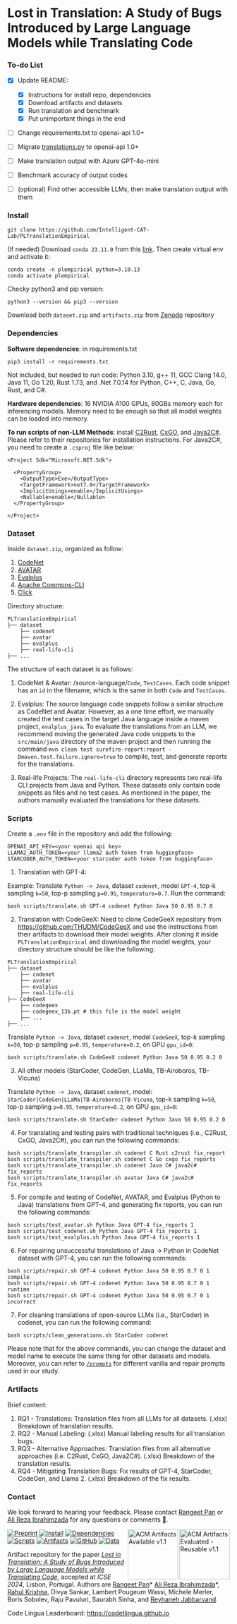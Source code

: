 # Lost in Translation: A Study of Bugs Introduced by Large Language Models while Translating Code

### To-do List
- [x] Update README:
  - [x] Instructions for install repo, dependencies
  - [x] Download artifacts and datasets
  - [x] Run translation and benchmark
  - [x] Put unimportant things in the end 
- [ ] Change requirements.txt to openai-api 1.0+
- [ ] Migrate [translations.py](http://translations.py) to openai-api 1.0+
- [ ] Make translation output with Azure GPT-4o-mini
- [ ] Benchmark accuracy of output codes
- [ ] (optional) Find other accessible LLMs, then make translation output with them


### Install
```
git clone https://github.com/Intelligent-CAT-Lab/PLTranslationEmpirical
```
(If needed) Download `conda 23.11.0` from this [link](https://docs.conda.io/projects/miniconda/en/latest/miniconda-other-installer-links.html). Then create virtual env and activate it:
```
conda create -n plempirical python=3.10.13
conda activate plempirical
```

Checky python3 and pip version:
```
python3 --version && pip3 --version
```
Download both `dataset.zip` and `artifacts.zip` from [Zenodo](https://zenodo.org/doi/10.5281/zenodo.8190051) repository

### Dependencies
**Software dependencies**: in requirements.txt
```
pip3 install -r requirements.txt
```

Not included, but needed to run code: Python 3.10, g++ 11, GCC Clang 14.0, Java 11, Go 1.20, Rust 1.73, and .Net 7.0.14 for Python, C++, C, Java, Go, Rust, and C#.

**Hardware dependencies**: 16 NVIDIA A100 GPUs, 80GBs memory each for inferencing models. Memory need to be enough so that all model weights can be loaded into memory.

**To run scripts of non-LLM Methods**: install [C2Rust](https://github.com/immunant/c2rust), [CxGO](https://github.com/gotranspile/cxgo), and [Java2C#](https://github.com/paulirwin/JavaToCSharp). Please refer to their repositories for installation instructions. For Java2C#, you need to create a `.csproj` file like below:
```
<Project Sdk="Microsoft.NET.Sdk">

  <PropertyGroup>
    <OutputType>Exe</OutputType>
    <TargetFramework>net7.0</TargetFramework>
    <ImplicitUsings>enable</ImplicitUsings>
    <Nullable>enable</Nullable>
  </PropertyGroup>

</Project>
```

### Dataset
Inside `dataset.zip`, organized as follow:

1. [CodeNet](https://github.com/IBM/Project_CodeNet)
2. [AVATAR](https://github.com/wasiahmad/AVATAR)
3. [Evalplus](https://github.com/evalplus/evalplus)
4. [Apache Commons-CLI](https://github.com/apache/commons-cli)
5. [Click](https://github.com/pallets/click)

Directory structure:

```
PLTranslationEmpirical
├── dataset
    ├── codenet
    ├── avatar
    ├── evalplus
    ├── real-life-cli
├── ...
```

The structure of each dataset is as follows:

1. CodeNet & Avatar: /source-language/`Code`, `TestCases`. Each code snippet has an `id` in the filename, which is the same in both `Code` and `TestCases`.

2. Evalplus: The source language code snippets follow a similar structure as CodeNet and Avatar. However, as a one time effort, we manually created the test cases in the target Java language inside a maven project, `evalplus_java`. To evaluate the translations from an LLM, we recommend moving the generated Java code snippets to the `src/main/java` directory of the maven project and then running the command `mvn clean test surefire-report:report -Dmaven.test.failure.ignore=true` to compile, test, and generate reports for the translations.

3. Real-life Projects: The `real-life-cli` directory represents two real-life CLI projects from Java and Python. These datasets only contain code snippets as files and no test cases. As mentioned in the paper, the authors manually evaluated the translations for these datasets.

### Scripts
Create a `.env` file in the repository and add the following:

```
OPENAI_API_KEY=<your openai api key>
LLAMA2_AUTH_TOKEN=<your llama2 auth token from huggingface>
STARCODER_AUTH_TOKEN=<your starcoder auth token from huggingface>
```

1. Translation with GPT-4: 

Example: Translate `Python -> Java`, dataset `codenet`, model `GPT-4`, top-k sampling `k=50`, top-p sampling `p=0.95`, `temperature=0.7`. Run the command:
```
bash scripts/translate.sh GPT-4 codenet Python Java 50 0.95 0.7 0
```

2. Translation with CodeGeeX: Need to clone CodeGeeX repository from https://github.com/THUDM/CodeGeeX and use the instructions from their artifacts to download their model weights. After cloning it inside `PLTranslationEmpirical` and downloading the model weights, your directory structure should be like the following:

```
PLTranslationEmpirical
├── dataset
    ├── codenet
    ├── avatar
    ├── evalplus
    ├── real-life-cli
├── CodeGeeX
    ├── codegeex
    ├── codegeex_13b.pt # this file is the model weight
    ├── ...
├── ...
```

Translate `Python -> Java`, dataset `codenet`, model `CodeGeeX`, top-k sampling `k=50`, top-p sampling `p=0.95`, `temperature=0.2`, on GPU `gpu_id=0`:
```
bash scripts/translate.sh CodeGeeX codenet Python Java 50 0.95 0.2 0
```

3. All other models (StarCoder, CodeGen, LLaMa, TB-Airoboros, TB-Vicuna)

Translate `Python -> Java`, dataset `codenet`, model: `StarCoder|CodeGen|LLaMa|TB-Airoboros|TB-Vicuna`, top-k sampling `k=50`, top-p sampling `p=0.95`, `temperature=0.2`, on GPU `gpu_id=0`:
```
bash scripts/translate.sh StarCoder codenet Python Java 50 0.95 0.2 0
```

4. For translating and testing pairs with traditional techniques (i.e., C2Rust, CxGO, Java2C#), you can run the following commands:
```
bash scripts/translate_transpiler.sh codenet C Rust c2rust fix_report
bash scripts/translate_transpiler.sh codenet C Go cxgo fix_reports
bash scripts/translate_transpiler.sh codenet Java C# java2c# fix_reports
bash scripts/translate_transpiler.sh avatar Java C# java2c# fix_reports
```

5. For compile and testing of CodeNet, AVATAR, and Evalplus (Python to Java) translations from GPT-4, and generating fix reports, you can run the following commands:
```
bash scripts/test_avatar.sh Python Java GPT-4 fix_reports 1
bash scripts/test_codenet.sh Python Java GPT-4 fix_reports 1
bash scripts/test_evalplus.sh Python Java GPT-4 fix_reports 1
```

6. For repairing unsuccessful translations of Java -> Python in CodeNet dataset with GPT-4, you can run the following commands:
```
bash scripts/repair.sh GPT-4 codenet Python Java 50 0.95 0.7 0 1 compile
bash scripts/repair.sh GPT-4 codenet Python Java 50 0.95 0.7 0 1 runtime
bash scripts/repair.sh GPT-4 codenet Python Java 50 0.95 0.7 0 1 incorrect
```

7. For cleaning translations of open-source LLMs (i.e., StarCoder) in codenet, you can run the following command:
```
bash scripts/clean_generations.sh StarCoder codenet
```

Please note that for the above commands, you can change the dataset and model name to execute the same thing for other datasets and models. Moreover, you can refer to [`/prompts`](/prompts/README.md) for different vanilla and repair prompts used in our study.

### Artifacts
Brief content:
1. RQ1 - Translations: Translation files from all LLMs for all datasets. (.xlsx) Breakdown of translation results.
2. RQ2 - Manual Labeling: (.xlsx) Manual labeling results for all translation bugs.
3. RQ3 - Alternative Approaches: Translation files from all alternative approaches (i.e. C2Rust, CxGO, Java2C#). (.xlsx) Breakdown of the translation results.
4. RQ4 - Mitigating Translation Bugs: Fix results of GPT-4, StarCoder, CodeGen, and Llama 2. (.xlsx) Breakdown of the fix results.

### Contact
We look forward to hearing your feedback. Please contact [Rangeet Pan](mailto:rangeet.pan@ibm.com) or [Ali Reza Ibrahimzada](mailto:alirezai@illinois.edu) for any questions or comments 🙏.

<img padding="10" align="right" src="https://www.acm.org/binaries/content/gallery/acm/publications/artifact-review-v1_1-badges/artifacts_evaluated_reusable_v1_1.png" alt="ACM Artifacts Evaluated - Reusable v1.1" width="114" height="113"/>
<img padding="10" align="right" src="https://www.acm.org/binaries/content/gallery/acm/publications/artifact-review-v1_1-badges/artifacts_available_v1_1.png" alt="ACM Artifacts Available v1.1" width="114" height="113"/>

[![Preprint](https://img.shields.io/badge/read-preprint-blue)](http://arxiv.org/abs/2308.03109)
[![Install](https://img.shields.io/badge/install-instructions-blue)](README.md#install)
[![Dependencies](https://img.shields.io/badge/install-dependencies-blue)](README.md#dependencies)
[![Scripts](https://img.shields.io/badge/run-scripts-blue)](README.md#scripts)
[![Artifacts](https://img.shields.io/badge/check-artifacts-blue)](README.md#artifacts)
[![GitHub](https://img.shields.io/github/license/Intelligent-CAT-Lab/PLTranslationEmpirical?color=blue)](LICENSE)
[![Data](https://zenodo.org/badge/DOI/10.5281/zenodo.8190051.svg)](https://zenodo.org/doi/10.5281/zenodo.8190051)

Artifact repository for the paper [_Lost in Translation: A Study of Bugs Introduced by Large Language Models while Translating Code_](http://arxiv.org/abs/2308.03109), accepted at _ICSE 2024_, Lisbon, Portugal.
Authors are [Rangeet Pan][rangeet]* [Ali Reza Ibrahimzada][ali]*, [Rahul Krishna][rahul], Divya Sankar, Lambert Pougeum Wassi, Michele Merler, Boris Sobolev, Raju Pavuluri, Saurabh Sinha, and [Reyhaneh Jabbarvand][reyhaneh].

[rangeet]: https://rangeetpan.github.io/
[ali]: https://alirezai.cs.illinois.edu/
[rahul]: http://rkrsn.us/
[reyhaneh]: https://reyhaneh.cs.illinois.edu/index.htm

Code Lingua Leaderboard: https://codetlingua.github.io